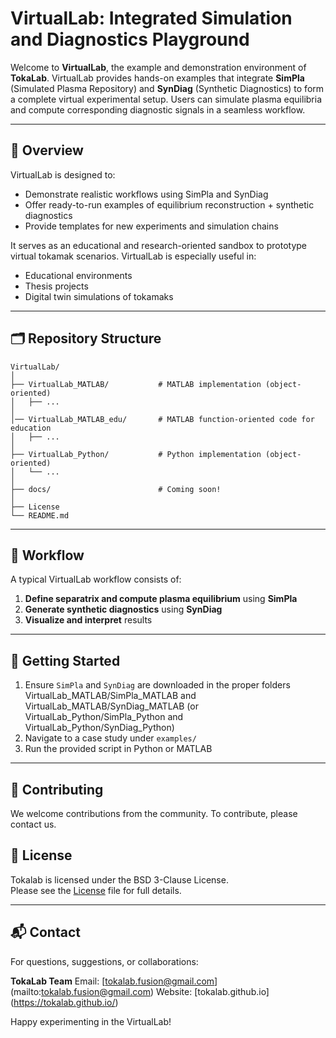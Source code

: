 # VirtualLab: Integrated Simulation and Diagnostics Playground

Welcome to **VirtualLab**, the example and demonstration environment of **TokaLab**. VirtualLab provides hands-on examples that integrate **SimPla** (Simulated Plasma Repository) and **SynDiag** (Synthetic Diagnostics) to form a complete virtual experimental setup. Users can simulate plasma equilibria and compute corresponding diagnostic signals in a seamless workflow.

---

## 🔬 Overview

VirtualLab is designed to:

* Demonstrate realistic workflows using SimPla and SynDiag
* Offer ready-to-run examples of equilibrium reconstruction + synthetic diagnostics
* Provide templates for new experiments and simulation chains

It serves as an educational and research-oriented sandbox to prototype virtual tokamak scenarios.
VirtualLab is especially useful in:

* Educational environments
* Thesis projects
* Digital twin simulations of tokamaks

---

## 🗂 Repository Structure

```plaintext
VirtualLab/
│
├── VirtualLab_MATLAB/           # MATLAB implementation (object-oriented)
│   ├── ...            
│
│── VirtualLab_MATLAB_edu/       # MATLAB function-oriented code for education
│   ├── ...
│
├── VirtualLab_Python/           # Python implementation (object-oriented)
│   └── ...
│ 
├── docs/                        # Coming soon!
│ 
├── License
└── README.md             
```

---

## 🔄 Workflow

A typical VirtualLab workflow consists of:

1. **Define separatrix and compute plasma equilibrium** using **SimPla**
2. **Generate synthetic diagnostics** using **SynDiag**
3. **Visualize and interpret** results

---

## 🤖 Getting Started

1. Ensure `SimPla` and `SynDiag` are downloaded in the proper folders VirtualLab_MATLAB/SimPla_MATLAB and VirtualLab_MATLAB/SynDiag_MATLAB (or VirtualLab_Python/SimPla_Python and VirtualLab_Python/SynDiag_Python)
2. Navigate to a case study under `examples/`
3. Run the provided script in Python or MATLAB

---

## 🤝 Contributing

We welcome contributions from the community. To contribute, please contact us.

## 📄 License

Tokalab is licensed under the BSD 3-Clause License.  
Please see the [License](./License) file for full details.

---

## 📬 Contact

For questions, suggestions, or collaborations:

**TokaLab Team**
Email: \[tokalab.fusion@gmail.com](mailto:tokalab.fusion@gmail.com)
Website: \[tokalab.github.io](https://tokalab.github.io/)


Happy experimenting in the VirtualLab!
